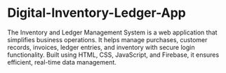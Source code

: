 # Digital-Inventory-Ledger-App
The Inventory and Ledger Management System is a web application that simplifies business operations. It helps manage purchases, customer records, invoices, ledger entries, and inventory with secure login functionality. Built using HTML, CSS, JavaScript, and Firebase, it ensures efficient, real-time data management.

